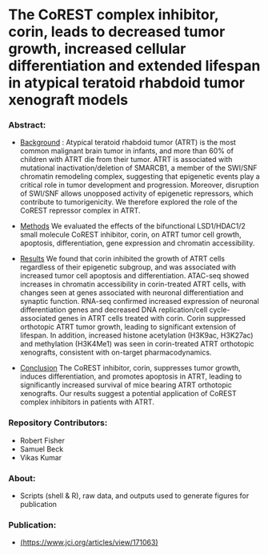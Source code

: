 # The CoREST complex inhibitor, corin, leads to decreased tumor growth, increased cellular differentiation and extended lifespan in atypical teratoid rhabdoid tumor xenograft models

### Abstract:
  - <ins>Background</ins> : Atypical teratoid rhabdoid tumor (ATRT) is the most common malignant brain tumor in infants, and more than 60% of children with ATRT die from their tumor. ATRT is associated with mutational inactivation/deletion of SMARCB1, a member of the SWI/SNF chromatin remodeling complex, suggesting that epigenetic events play a critical role in tumor development and progression. Moreover, disruption of SWI/SNF allows unopposed activity of epigenetic repressors, which contribute to tumorigenicity. We therefore explored the role of the CoREST repressor complex in ATRT.

  - <ins>Methods</ins> We evaluated the effects of the bifunctional LSD1/HDAC1/2 small molecule CoREST inhibitor, corin, on ATRT tumor cell growth, apoptosis, differentiation, gene expression and chromatin accessibility.

  - <ins>Results</ins> We found that corin inhibited the growth of ATRT cells regardless of their epigenetic subgroup, and was associated with increased tumor cell apoptosis and differentiation. ATAC-seq showed increases in chromatin accessibility in corin-treated ATRT cells, with changes seen at genes associated with neuronal differentiation and synaptic function. RNA-seq confirmed increased expression of neuronal differentiation genes and decreased DNA replication/cell cycle-associated genes in ATRT cells treated with corin. Corin suppressed orthotopic ATRT tumor growth, leading to significant extension of lifespan. In addition, increased histone acetylation (H3K9ac, H3K27ac) and methylation (H3K4Me1) was seen in corin-treated ATRT orthotopic xenografts, consistent with on-target pharmacodynamics.

  - <ins>Conclusion</ins> The CoREST inhibitor, corin, suppresses tumor growth, induces differentiation, and promotes apoptosis in ATRT, leading to significantly increased survival of mice bearing ATRT orthotopic xenografts. Our results suggest a potential application of CoREST complex inhibitors in patients with ATRT.

### Repository Contributors:
  - Robert Fisher
  - Samuel Beck
  - Vikas Kumar

### About:
  - Scripts (shell & R), raw data, and outputs used to generate figures for publication

### Publication:
  - [(https://www.jci.org/articles/view/171063)](https://www.biorxiv.org/content/10.1101/2024.12.14.628381v1)

